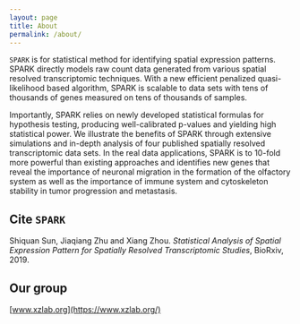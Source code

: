 ```yaml
---
layout: page
title: About
permalink: /about/
---
```

`SPARK` is for statistical method for identifying spatial expression patterns. SPARK directly models raw count data generated from various spatial resolved transcriptomic techniques. With a new efficient penalized quasi-likelihood based algorithm, SPARK is scalable to data sets with tens of thousands of genes measured on tens of thousands of samples. 

Importantly, SPARK relies on newly developed statistical formulas for hypothesis testing, producing well-calibrated p-values and yielding high statistical power. We illustrate the benefits of SPARK through extensive simulations and in-depth analysis of four published spatially resolved transcriptomic data sets. In the real data applications, SPARK is to 10-fold more powerful than existing approaches and identifies new genes that reveal the importance of neuronal migration in the formation of the olfactory system as well as the importance of immune system and cytoskeleton stability in tumor progression and metastasis.

Cite `SPARK`
-------------------
Shiquan Sun, Jiaqiang Zhu and Xiang Zhou. *Statistical Analysis of Spatial Expression Pattern for Spatially Resolved Transcriptomic Studies*, BioRxiv, 2019. 

Our group
-------------------
[www.xzlab.org](https://www.xzlab.org/)
